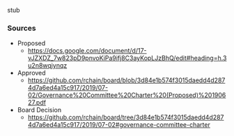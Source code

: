 stub

### Sources
- Proposed
  -  https://docs.google.com/document/d/17-vJZXDZ_7w823pD9pnvoKiPa9ifj8C3ayKopLJzBhQ/edit#heading=h.3u2n8wqjynqz
- Approved
  -  https://github.com/rchain/board/blob/3d84e1b574f3015daedd4d2874d7a6ed4a15c917/2019/07-02/Governance%20Committee%20Charter%20(Proposed)%20190627.pdf
- Board Decision
  - https://github.com/rchain/board/tree/3d84e1b574f3015daedd4d2874d7a6ed4a15c917/2019/07-02#governance-committee-charter
